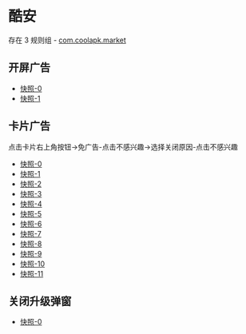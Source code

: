 # 酷安

存在 3 规则组 - [com.coolapk.market](/src/apps/com.coolapk.market.ts)

## 开屏广告

- [快照-0](https://gkd-kit.gitee.io/import/38517192/4ba30986-55d4-4a94-b7e2-6cf7d9c6d66d)
- [快照-1](https://gkd-kit.gitee.io/import/12503773)

## 卡片广告

点击卡片右上角按钮->免广告-点击不感兴趣->选择关闭原因-点击不感兴趣

- [快照-0](https://gkd-kit.gitee.io/import/12707506)
- [快照-1](https://gkd-kit.gitee.io/import/12642094)
- [快照-2](https://gkd-kit.gitee.io/import/12642148)
- [快照-3](https://gkd-kit.gitee.io/import/12774771)
- [快照-4](https://gkd-kit.gitee.io/import/12707509)
- [快照-5](https://gkd-kit.gitee.io/import/12642132)
- [快照-6](https://gkd-kit.gitee.io/import/12642155)
- [快照-7](https://gkd-kit.gitee.io/import/12774753)
- [快照-8](https://gkd-kit.gitee.io/import/12472633)
- [快照-9](https://gkd-kit.gitee.io/import/12655713)
- [快照-10](https://gkd-kit.gitee.io/import/12660759)
- [快照-11](https://gkd-kit.gitee.io/import/12706437)

## 关闭升级弹窗

- [快照-0](https://gkd-kit.gitee.io/import/12503762)
